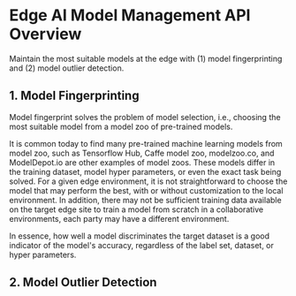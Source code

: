# Edge AI Model Management API Overview

Maintain the most suitable models at the edge with (1) model fingerprinting and (2) model outlier detection.


## 1.	Model Fingerprinting 
Model fingerprint solves the problem of model selection, i.e., choosing the most suitable model from a model zoo of pre-trained models.

It is common today to find many pre-trained machine learning models from model zoo, such as Tensorflow Hub, Caffe model zoo, modelzoo.co, 
and ModelDepot.io are other examples of model zoos. These models differ in the training dataset, model hyper parameters, or even the exact 
task being solved. For a given edge environment, it is not straightforward to choose the model that may perform the best, with or without 
customization to the local environment. In addition, there may not be sufficient training data available on the target edge site to train a 
model from scratch in a collaborative environments, each party may have a different environment.

In essence, how well a model discriminates the target dataset is a good indicator of the model's accuracy, regardless of the label set, dataset, 
or hyper parameters.

## 2. Model Outlier Detection 

    
